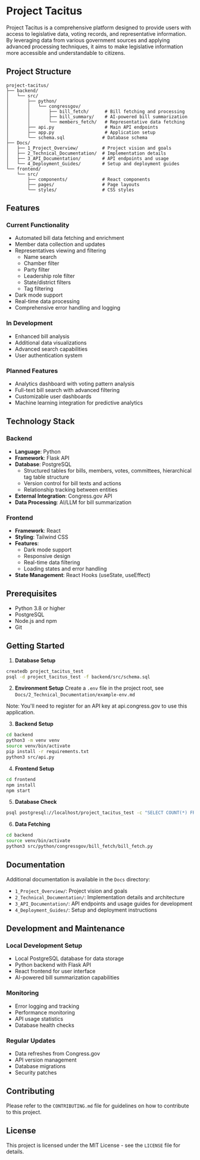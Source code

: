 # Project Tacitus

Project Tacitus is a comprehensive platform designed to provide users with access to legislative data, voting records, and representative information. By leveraging data from various government sources and applying advanced processing techniques, it aims to make legislative information more accessible and understandable to citizens.

## Project Structure

```
project-tacitus/
├── backend/
│   └── src/
│       ├── python/
│       │   └── congressgov/
│       │       ├── bill_fetch/      # Bill fetching and processing
│       │       ├── bill_summary/    # AI-powered bill summarization
│       │       └── members_fetch/   # Representative data fetching
│       ├── api.py                   # Main API endpoints
│       ├── app.py                   # Application setup
│       └── schema.sql              # Database schema
├── Docs/
│   ├── 1_Project_Overview/         # Project vision and goals
│   ├── 2_Technical_Documentation/  # Implementation details
│   ├── 3_API_Documentation/        # API endpoints and usage
│   └── 4_Deployment_Guides/        # Setup and deployment guides
└── frontend/
    └── src/
        ├── components/             # React components
        ├── pages/                  # Page layouts
        └── styles/                 # CSS styles
```

## Features

### Current Functionality
- Automated bill data fetching and enrichment
- Member data collection and updates
- Representatives viewing and filtering
  - Name search
  - Chamber filter
  - Party filter
  - Leadership role filter
  - State/district filters
  - Tag filtering
- Dark mode support
- Real-time data processing
- Comprehensive error handling and logging

### In Development
- Enhanced bill analysis
- Additional data visualizations
- Advanced search capabilities
- User authentication system

### Planned Features
- Analytics dashboard with voting pattern analysis
- Full-text bill search with advanced filtering
- Customizable user dashboards
- Machine learning integration for predictive analytics

## Technology Stack

### Backend
- **Language**: Python
- **Framework**: Flask API
- **Database**: PostgreSQL
  - Structured tables for bills, members, votes, committees, hierarchical tag table structure
  - Version control for bill texts and actions
  - Relationship tracking between entities
- **External Integration**: Congress.gov API
- **Data Processing**: AI/LLM for bill summarization

### Frontend
- **Framework**: React
- **Styling**: Tailwind CSS
- **Features**: 
  - Dark mode support
  - Responsive design
  - Real-time data filtering
  - Loading states and error handling
- **State Management**: React Hooks (useState, useEffect)

## Prerequisites

- Python 3.8 or higher
- PostgreSQL
- Node.js and npm
- Git

## Getting Started

1. **Database Setup**
```bash
createdb project_tacitus_test
psql -d project_tacitus_test -f backend/src/schema.sql
```

2. **Environment Setup**
Create a `.env` file in the project root, see `Docs/2_Technical_Documentation/example-env.md`

Note: You'll need to register for an API key at api.congress.gov to use this application.

3. **Backend Setup**
```bash
cd backend
python3 -m venv venv
source venv/bin/activate
pip install -r requirements.txt
python3 src/api.py
```

4. **Frontend Setup**
```bash
cd frontend
npm install
npm start
```

5. **Database Check**
```bash
psql postgresql://localhost/project_tacitus_test -c "SELECT COUNT(*) FROM bills;"
```

6. **Data Fetching**
```bash
cd backend
source venv/bin/activate
python3 src/python/congressgov/bill_fetch/bill_fetch.py
```

## Documentation

Additional documentation is available in the `Docs` directory:

- `1_Project_Overview/`: Project vision and goals
- `2_Technical_Documentation/`: Implementation details and architecture
- `3_API_Documentation/`: API endpoints and usage guides for development
- `4_Deployment_Guides/`: Setup and deployment instructions

## Development and Maintenance

### Local Development Setup
- Local PostgreSQL database for data storage
- Python backend with Flask API
- React frontend for user interface
- AI-powered bill summarization capabilities

### Monitoring
- Error logging and tracking
- Performance monitoring
- API usage statistics
- Database health checks

### Regular Updates
- Data refreshes from Congress.gov
- API version management
- Database migrations
- Security patches

## Contributing

Please refer to the `CONTRIBUTING.md` file for guidelines on how to contribute to this project.

## License

This project is licensed under the MIT License - see the `LICENSE` file for details.
